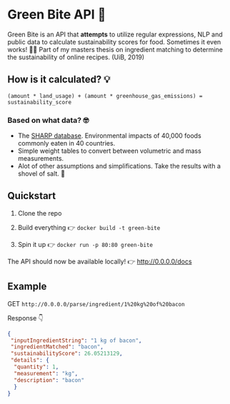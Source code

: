 # Green Bite API 🌱
Green Bite is an API that __attempts__ to utilize regular expressions, NLP and public data to calculate sustainability scores for food. Sometimes it even works! 🤷‍♂️ Part of my masters thesis on ingredient matching to determine the sustainability of online recipes. (UiB, 2019)

## How is it calculated? 💡
`(amount * land_usage) + (amount * greenhouse_gas_emissions) = sustainability_score`

### Based on what data? 🤓

* The [SHARP database](https://www.sciencedirect.com/science/article/pii/S2352340919309722). Environmental impacts of 40,000 foods commonly eaten in 40 countries.
* Simple weight tables to convert between volumetric and mass measurements.
* Alot of other assumptions and simplifications. Take the results with a shovel of salt. 🧂

## Quickstart

1. Clone the repo

2. Build everything 👉 `docker build -t green-bite`

3. Spin it up 👉 `docker run -p 80:80 green-bite`

The API should now be available locally! 👉 http://0.0.0.0/docs

## Example

GET `http://0.0.0.0/parse/ingredient/1%20kg%20of%20bacon`

Response 👇

```json
{
 "inputIngredientString": "1 kg of bacon",
 "ingredientMatched": "bacon",
 "sustainabilityScore": 26.05213129,
 "details": {
  "quantity": 1,
  "measurement": "kg",
  "description": "bacon"
  }
}
```
